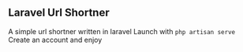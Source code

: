 ## Laravel Url Shortner

A simple url shortner written in laravel
Launch with `php artisan serve` 
Create an account and enjoy
